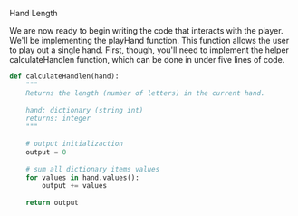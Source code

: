 Hand Length


We are now ready to begin writing the code that interacts with the player. We'll be implementing the playHand function. This function allows the user to play out a single hand. First, though, you'll need to implement the helper calculateHandlen function, which can be done in under five lines of code.

```py
def calculateHandlen(hand):
    """ 
    Returns the length (number of letters) in the current hand.
    
    hand: dictionary (string int)
    returns: integer
    """
    
    # output initializaction    
    output = 0
    
    # sum all dictionary items values
    for values in hand.values():
        output += values
        
    return output
```
